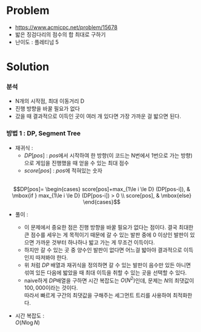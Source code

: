 # Problem
* https://www.acmicpc.net/problem/15678
* 밟은 징검다리의 점수의 합 최대로 구하기
* 난이도 : 플레티넘 5

# Solution
### 분석
* N개의 시작점, 최대 이동거리 D
* 진행 방향을 바꿀 필요가 없다
* 갔을 때 결과적으로 이득인 곳이 여러 개 있다면 가장 가까운 걸 밟으면 된다.

### 방법 1 : DP, Segment Tree
* 재귀식 :
  * $DP[pos]$ : $pos$에서 시작하여 한 방향(이 코드는 N번에서 1번으로 가는 방향)으로 게임을 진행했을 때 얻을 수 있는 최대 점수
  * $score[pos]$ : $pos$에 적혀있는 숫자
<br></br>

$$DP[pos]=
\begin{cases}
score[pos]+max_{1\le i \le D} (DP[pos-i]), & \mbox{if } max_{1\le i \le D} (DP[pos-i]) > 0 \\
score[pos], & \mbox{else}
\end{cases}$$

* 풀이 :
   * 이 문제에서 중요한 점은 진행 방향을 바꿀 필요가 없다는 점이다. 결국 최대한 큰 점수를 세우는 게 목적이기 때문에 갈 수 있는 발판 중에 $0$ 이상인 발판이 있으면 가까운 것부터 하나하나 밟고 가는 게 무조건 이득이다.
   * 하지만 갈 수 있는 곳 중 양수인 발판이 없다면 어느걸 밟아야 결과적으로 이득인지 따져봐야 한다.
   * 위 처럼 $DP$ 배열과 재귀식을 정의하면 갈 수 있는 발판이 음수만 있든 아니면 섞여 있든 다음에 밟았을 때 최대 이득을 취할 수 있는 곳을 선택할 수 있다.
   * naive하게 $DP$배열을 구하면 시간 복잡도는 $O(N^2)$인데, 문제는 $N$의 최댓값이 $100,000$이라는 것이다.   
     따라서 빠르게 구간의 최댓값을 구해주는 세그먼트 트리를 사용하여 최적화한다.
  
  
* 시간 복잡도 :   
$O(N\log N)$
<br></br>
